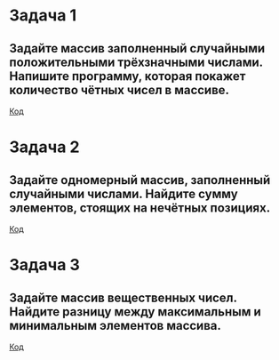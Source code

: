 # Задача 1
##  Задайте массив заполненный случайными положительными трёхзначными числами. Напишите программу, которая покажет количество чётных чисел в массиве.

[Код]()

# Задача 2
## Задайте одномерный массив, заполненный случайными числами. Найдите сумму элементов, стоящих на нечётных позициях.

[Код]()

# Задача 3
## Задайте массив вещественных чисел. Найдите разницу между максимальным и минимальным элементов массива.

[Код]()
